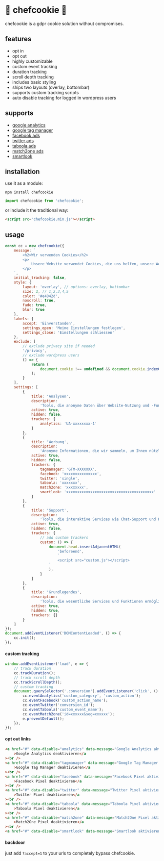 # 👻 chefcookie 👻

chefcookie is a gdpr cookie solution without compromises.

## features

-   opt in
-   opt out
-   highly customizable
-   custom event tracking
-   duration tracking
-   scroll depth tracking
-   includes basic styling
-   ships two layouts (overlay, bottombar)
-   supports custom tracking scripts
-   auto disable tracking for logged in wordpress users

## supports

-   [google analytics](https://analytics.google.com)
-   [google tag manager](https://tagmanager.google.com)
-   [facebook ads](https://de-de.facebook.com/business/products/ads)
-   [twitter ads](https://ads.twitter.com)
-   [taboola ads](https://www.taboola.com)
-   [match2one ads](https://www.match2one.com)
-   [smartlook](https://www.smartlook.com)

## installation

use it as a module:

```
npm install chefcookie
```

```js
import chefcookie from 'chefcookie';
```

or include it the traditional way:

```html
<script src="chefcookie.min.js"></script>
```

## usage

```js
const cc = new chefcookie({
    message: `
        <h2>Wir verwenden Cookies</h2>
        <p>
            Unsere Website verwendet Cookies, die uns helfen, unsere Website zu verbessern, den bestmöglichen Service zu bieten und ein optimales Kundenerlebnis zu ermöglichen. <a href="#chefcookie__settings">Hier</a> können Sie Ihre Einstellungen verwalten. Indem Sie auf "<a href="#chefcookie__accept">Einverstanden</a>" klicken, erklären Sie sich damit einverstanden, dass Ihre Cookies für diesen Zweck verwendet werden. Weitere Informationen dazu finden Sie in unserer <a href="/privacy">Datenschutzerklärung</a>. Sollten Sie hiermit nicht einverstanden sein, können Sie die Verwendung von Cookies hier <a href="#chefcookie__decline">ablehnen</a>.
        </p>
    `,
    initial_tracking: false,
    style: {
        layout: 'overlay', // options: overlay, bottombar
        size: 3, // 1,2,3,4,5
        color: '#e4042d',
        noscroll: true,
        fade: true,
        blur: true
    },
    labels: {
        accept: 'Einverstanden',
        settings_open: 'Meine Einstellungen festlegen',
        settings_close: 'Einstellungen schliessen'
    },
    exclude: [
        // exclude privacy site if needed
        '/privacy',
        // exclude wordpress users
        () => {
            return (
                document.cookie !== undefined && document.cookie.indexOf('wp-settings-time') > -1
            );
        }
    ],
    settings: [
        {
            title: 'Analysen',
            description:
                'Tools, die anonyme Daten über Website-Nutzung und -Funktionalität sammeln. Wir nutzen die Erkenntnisse, um unsere Produkte, Dienstleistungen und das Benutzererlebnis zu verbessern.',
            active: true,
            hidden: false,
            trackers: {
                analytics: 'UA-xxxxxxxx-1'
            }
        },
        {
            title: 'Werbung',
            description:
                'Anonyme Informationen, die wir sammeln, um Ihnen nützliche Produkte und Dienstleistungen empfehlen zu können.',
            active: true,
            hidden: false,
            trackers: {
                tagmanager: 'GTM-XXXXXXX',
                facebook: 'xxxxxxxxxxxxxxx',
                twitter: 'single',
                taboola: 'xxxxxxx',
                match2one: 'xxxxxxxx',
                smartlook: 'xxxxxxxxxxxxxxxxxxxxxxxxxxxxxxxxxxxxxxxx'
            }
        },
        {
            title: 'Support',
            description:
                'Tools, die interaktive Services wie Chat-Support und Kunden-Feedback-Tools unterstützen.',
            active: true,
            hidden: false,
            trackers: {
                // add custom trackers
                custom: () => {
                    document.head.insertAdjacentHTML(
                        'beforeend',
                        `
                        <script src="custom.js"></script> 
                    `
                    );
                }
            }
        },
        {
            title: 'Grundlegendes',
            description:
                'Tools, die wesentliche Services und Funktionen ermöglichen, einschließlich Identitätsprüfung, Servicekontinuität und Standortsicherheit. Diese Option kann nicht abgelehnt werden.',
            active: true,
            hidden: true,
            trackers: {}
        }
    ]
});
document.addEventListener('DOMContentLoaded', () => {
    cc.init();
});
```

#### custom tracking

```js
window.addEventListener('load', e => {
    // track duration
    cc.trackDuration();
    // track scroll depth
    cc.trackScrollDepth();
    // custom tracking
    document.querySelector('.conversion').addEventListener('click', () => {
        cc.eventAnalytics('custom_category', 'custom_action');
        cc.eventFacebook('custom_action_name');
        cc.eventTwitter('conversion_id');
        cc.eventTaboola('custom_event_name');
        cc.eventMatch2one('id=xxxxxx&seg=xxxxxx');
        e.preventDefault();
    });
});
```

#### opt out links

```html
<a href="#" data-disable="analytics" data-message="Google Analytics aktivieren"
    >Google Analytics deaktivieren</a
><br />
<a href="#" data-disable="tagmanager" data-message="Google Tag Manager aktivieren"
    >Google Tag Manager deaktivieren</a
><br />
<a href="#" data-disable="facebook" data-message="Facebook Pixel aktivieren"
    >Facebook Pixel deaktivieren</a
><br />
<a href="#" data-disable="twitter" data-message="Twitter Pixel aktivieren"
    >Twitter Pixel deaktivieren</a
><br />
<a href="#" data-disable="taboola" data-message="Taboola Pixel aktivieren"
    >Taboola Pixel deaktivieren</a
><br />
<a href="#" data-disable="match2one" data-message="Match2One Pixel aktivieren"
    >Match2One Pixel deaktivieren</a
><br />
<a href="#" data-disable="smartlook" data-message="Smartlook aktivieren">Smartlook deaktivieren</a>
```

#### backdoor

just add ```?accept=1``` to your urls to completely bypass chefcookie.
